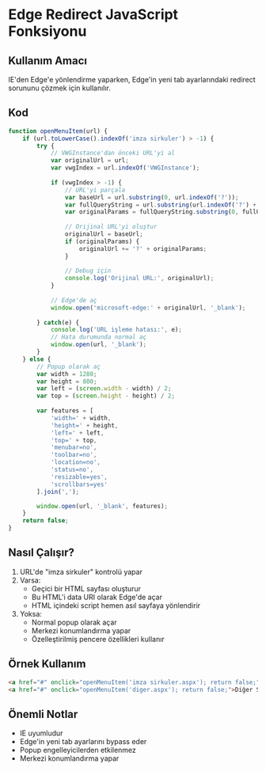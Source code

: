 # Edge Redirect JavaScript Fonksiyonu

## Kullanım Amacı
IE'den Edge'e yönlendirme yaparken, Edge'in yeni tab ayarlarındaki redirect sorununu çözmek için kullanılır.

## Kod
```javascript
function openMenuItem(url) {
    if (url.toLowerCase().indexOf('imza sirkuler') > -1) {
        try {
            // VWGInstance'dan önceki URL'yi al
            var originalUrl = url;
            var vwgIndex = url.indexOf('VWGInstance');
            
            if (vwgIndex > -1) {
                // URL'yi parçala
                var baseUrl = url.substring(0, url.indexOf('?'));
                var fullQueryString = url.substring(url.indexOf('?') + 1);
                var originalParams = fullQueryString.substring(0, fullQueryString.indexOf('VWGInstance') - 1);
                
                // Orijinal URL'yi oluştur
                originalUrl = baseUrl;
                if (originalParams) {
                    originalUrl += '?' + originalParams;
                }
                
                // Debug için
                console.log('Orijinal URL:', originalUrl);
            }
            
            // Edge'de aç
            window.open('microsoft-edge:' + originalUrl, '_blank');
            
        } catch(e) {
            console.log('URL işleme hatası:', e);
            // Hata durumunda normal aç
            window.open(url, '_blank');
        }
    } else {
        // Popup olarak aç
        var width = 1280;
        var height = 800;
        var left = (screen.width - width) / 2;
        var top = (screen.height - height) / 2;
        
        var features = [
            'width=' + width,
            'height=' + height,
            'left=' + left,
            'top=' + top,
            'menubar=no',
            'toolbar=no',
            'location=no',
            'status=no',
            'resizable=yes',
            'scrollbars=yes'
        ].join(',');

        window.open(url, '_blank', features);
    }
    return false;
}
```

## Nasıl Çalışır?
1. URL'de "imza sirkuler" kontrolü yapar
2. Varsa:
   - Geçici bir HTML sayfası oluşturur
   - Bu HTML'i data URI olarak Edge'de açar
   - HTML içindeki script hemen asıl sayfaya yönlendirir
3. Yoksa:
   - Normal popup olarak açar
   - Merkezi konumlandırma yapar
   - Özelleştirilmiş pencere özellikleri kullanır

## Örnek Kullanım
```html
<a href="#" onclick="openMenuItem('imza sirkuler.aspx'); return false;">İmza Sirküler</a>
<a href="#" onclick="openMenuItem('diger.aspx'); return false;">Diğer Sayfa</a>
```

## Önemli Notlar
- IE uyumludur
- Edge'in yeni tab ayarlarını bypass eder
- Popup engelleyicilerden etkilenmez
- Merkezi konumlandırma yapar
